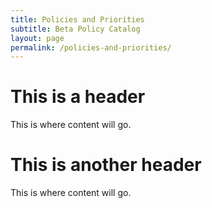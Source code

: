 ```yaml
---
title: Policies and Priorities
subtitle: Beta Policy Catalog
layout: page
permalink: /policies-and-priorities/
---
```


# This is a header

This is where content will go.

# This is another header

This is where content will go.
